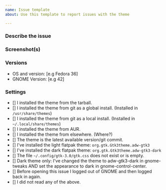 ```yaml
---
name: Issue template
about: Use this template to report issues with the theme

---
```


<!-- Please follow this template when submitting your issue -->

### Describe the issue

<!-- Be as clear as possible: nobody can read mind, and nobody is looking at your issue over your shoulder. -->

### Screenshot(s)

<!-- Screenshot(s) for difficult to describe visual issues. -->

### Versions

- OS and version: [e.g Fedora 36]
- GNOME Version: [e.g 42]

<!-- If the issue is with an application, include version and if it's installed as a flatpak or not. -->

### Settings

<!-- Fill in the brackets [] with an x if it's correct -->

- [] I installed the theme from the tarball.
- [] I installed the theme from git as a global install. (Installed in `/usr/share/themes`)
- [] I installed the theme from git as a local install. (Installed in `~/.local/share/themes`)
- [] I installed the theme from AUR.
- [] I installed the theme from elsewhere. (Where?)
- [] The theme is the latest available version/git commit.
- [] I've installed the light flatpak theme: `org.gtk.Gtk3theme.adw-gtk3`
- [] I've installed the dark flatpak theme: `org.gtk.Gtk3theme.adw-gtk3-dark`
- [] The file `~/.config/gtk-3.0/gtk.css` does not exist or is empty.
- [] Dark theme only: I've changed the theme to adw-gtk3-dark in gnome-tweaks AND set the appearance to dark in gnome-control-center.
- [] Before opening this issue I logged out of GNOME and then logged back in again.
- [] I did not read any of the above.
